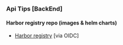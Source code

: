 ### Api Tips [BackEnd] ###

#### Harbor registry repo (images & helm charts) ####

- [Harbor registry](registry.quckoo.net/api-tips/) [via OIDC]